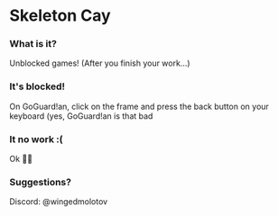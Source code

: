 # Skeleton Cay
### What is it?
Unblocked games! (After you finish your work...)
### It's blocked!
On GoGuard!an, click on the frame and press the back button on your keyboard (yes, GoGuard!an is that bad
### It no work :(
Ok 🗿🍷
### Suggestions?
Discord: @wingedmolotov
